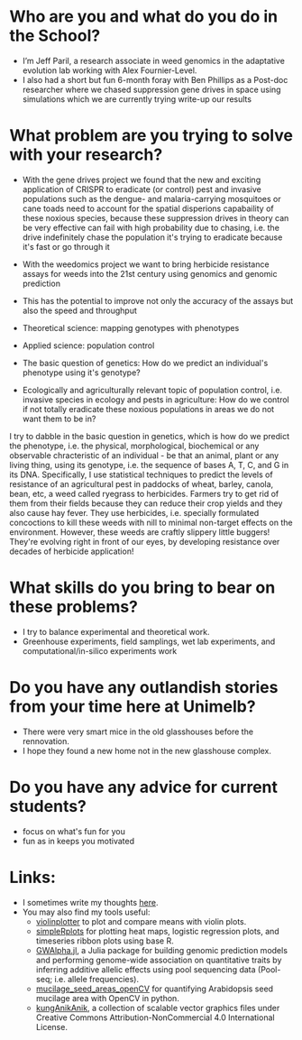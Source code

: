 # Who are you and what do you do in the School?

- I’m Jeff Paril, a research associate in weed genomics in the adaptative evolution lab working with Alex Fournier-Level.
- I also had a short but fun 6-month foray with Ben Phillips as a Post-doc researcher where we chased suppression gene drives in space using simulations which we are currently trying write-up our results

# What problem are you trying to solve with your research?

- With the gene drives project we found that the new and exciting application of CRISPR to eradicate (or control) pest and invasive populations such as the dengue- and malaria-carrying mosquitoes or cane toads need to account for the spatial disperions capabaility of these noxious species, because these suppression drives in theory can be very effective can fail with high probability due to chasing, i.e. the drive indefinitely chase the population it's trying to eradicate because it's fast or go through it

- With the weedomics project we want to bring herbicide resistance assays for weeds into the 21st century using genomics and genomic prediction
- This has the potential to improve not only the accuracy of the assays but also the speed and throughput

- Theoretical science: mapping genotypes with phenotypes
- Applied science: population control
- The basic question of genetics: How do we predict an individual's phenotype using it's genotype?
- Ecologically and agriculturally relevant topic of population control, i.e. invasive species in ecology and pests in agriculture: How do we control if not totally eradicate these noxious populations in areas we do not want them to be in?

I try to dabble in the basic question in genetics, which is how do we predict the phenotype, i.e. the physical, morphological, biochemical or any observable chracteristic of an individual - be that an animal, plant or any living thing, using its genotype, i.e. the sequence of bases A, T, C, and G in its DNA. Specifically, I use statistical techniques to predict the levels of resistance of an agricultural pest in paddocks of wheat, barley, canola, bean, etc, a weed called ryegrass to herbicides. Farmers try to get rid of them from their fields because they can reduce their crop yields and they also cause hay fever. They use herbicides, i.e. specially formulated concoctions to kill these weeds with nill to minimal non-target effects on the environment. However, these weeds are craftly slippery little buggers! They're evolving right in front of our eyes, by developing resistance over decades of herbicide application!

# What skills do you bring to bear on these problems?

- I try to balance experimental and theoretical work.
- Greenhouse experiments, field samplings, wet lab experiments, and computational/in-silico experiments work

# Do you have any outlandish stories from your time here at Unimelb?

- There were very smart mice in the old glasshouses before the rennovation.
- I hope they found a new home not in the new glasshouse complex.

# Do you have any advice for current students?

- focus on what's fun for you
- fun as in keeps you motivated

# Links:
- I sometimes write my thoughts [here](https://jeffersonfparil.github.io).
- You may also find my tools useful:
  + [violinplotter](https://github.com/jeffersonfparil/violinplotter) to plot and compare means with violin plots.
  + [simpleRplots](https://github.com/jeffersonfparil/simpleRplots) for plotting heat maps, logistic regression plots, and timeseries ribbon plots using base R.
  + [GWAlpha.jl](https://github.com/jeffersonfparil/GWAlpha.jl), a Julia package for building genomic prediction models and performing genome-wide association on quantitative traits by inferring additive allelic effects using pool sequencing data (Pool-seq; i.e. allele frequencies).
  + [mucilage_seed_areas_openCV](https://gitlab.com/jeffersonfparil/mucilage_seed_areas_opencv) for quantifying Arabidopsis seed mucilage area with OpenCV in python.
  + [kungAnikAnik](https://github.com/jeffersonfparil/kungAnikAnik), a collection of scalable vector graphics files under Creative Commons Attribution-NonCommercial 4.0 International License.